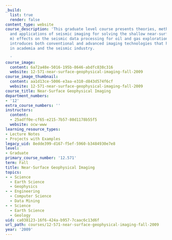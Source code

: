 ```yaml
---
_build:
  list: true
  render: false
content_type: website
course_description: 'This graduate level course presents theories, methodologies,
  and applications of seismic imaging for solving the shallow near-surface (0 - 500
  m) effects on the seismic data processing for oil and gas exploration on land. It
  introduces both conventional and advanced imaging technologies that have been developed
  in academia and the seismic industry.

  '
course_image:
  content: 6a72a48e-5016-195b-8646-abdfc838c316
  website: 12-571-near-surface-geophysical-imaging-fall-2009
course_image_thumbnail:
  content: aa1d13ce-5006-e3aa-e310-d843d574f6cf
  website: 12-571-near-surface-geophysical-imaging-fall-2009
course_title: Near-Surface Geophysical Imaging
department_numbers:
- '12'
extra_course_numbers: ''
instructors:
  content:
  - 25adff0e-cf65-e215-7b57-80d1178b55f5
  website: ocw-www
learning_resource_types:
- Lecture Notes
- Projects with Examples
legacy_uid: 8edde399-d167-f5ef-5960-b3484930e7e8
level:
- Graduate
primary_course_number: '12.571'
term: Fall
title: Near-Surface Geophysical Imaging
topics:
- - Science
  - Earth Science
  - Geophysics
- - Engineering
  - Computer Science
  - Data Mining
- - Science
  - Earth Science
  - Geology
uid: ca038123-16f6-424a-b957-7caac6c13d6f
url_path: courses/12-571-near-surface-geophysical-imaging-fall-2009
year: '2009'
---
```

